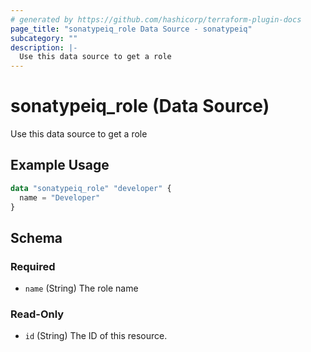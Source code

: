 ```yaml
---
# generated by https://github.com/hashicorp/terraform-plugin-docs
page_title: "sonatypeiq_role Data Source - sonatypeiq"
subcategory: ""
description: |-
  Use this data source to get a role
---
```


# sonatypeiq_role (Data Source)

Use this data source to get a role

## Example Usage

```terraform
data "sonatypeiq_role" "developer" {
  name = "Developer"
}
```

<!-- schema generated by tfplugindocs -->
## Schema

### Required

- `name` (String) The role name

### Read-Only

- `id` (String) The ID of this resource.
